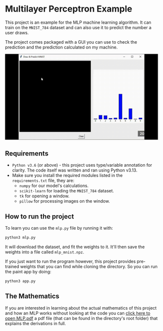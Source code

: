 # Multilayer Perceptron Example

This project is an example for the MLP machine learning algorithm. It can train on the `MNIST_784` dataset and can also use it to predict the number a user draws.

The project comes packaged with a GUI you can use to check the prediction and the prediction calculated on my machine.

<p align="center">
  <img src="./resources/Example.gif" />
</p>

## Requirements
- `Python v3.6` (or above) - this project uses type/variable annotation for clarity. The code itself was written and ran using Python v3.13.
- Make sure you install the required modules listed in the `requirements.txt` file, they are:
  - `numpy` for our model's calculations.
  - `scikit-learn` for loading the `MNIST_784` dataset.
  - `tk` for opening a window.
  - `pillow` for processing images on the window.

## How to run the project
To learn you can use the `mlp.py` file by running it with:

```py
python3 mlp.py
```

It will download the dataset, and fit the weights to it. It'll then save the weights into a file called `mlp_mnist.npz`.

If you just want to run the program however, this project provides pre-trained weights that you can find while cloning the directory. So you can run the paint app by doing:

```py
python3 app.py
```

## The Mathematics
If you are interested in learning about the actual mathematics of this project and how an MLP works without looking at the code you can [click here to open MLP.pdf](./resources/MLP.pdf) a pdf file (that can be found in the directory's root folder) that explains the derivations in full.
